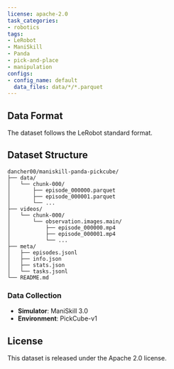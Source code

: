 ```yaml
---
license: apache-2.0
task_categories:
- robotics
tags:
- LeRobot
- ManiSkill
- Panda
- pick-and-place
- manipulation
configs:
- config_name: default
  data_files: data/*/*.parquet
---
```


## Data Format

The dataset follows the LeRobot standard format.

## Dataset Structure

```
dancher00/maniskill-panda-pickcube/
├── data/
│   └── chunk-000/
│       ├── episode_000000.parquet
│       ├── episode_000001.parquet
│       └── ...
├── videos/
│   └── chunk-000/
│       └── observation.images.main/
│           ├── episode_000000.mp4
│           ├── episode_000001.mp4
│           └── ...
├── meta/
│   ├── episodes.jsonl
│   ├── info.json
│   ├── stats.json
│   └── tasks.jsonl
└── README.md
```


### Data Collection
- **Simulator**: ManiSkill 3.0
- **Environment**: PickCube-v1

## License

This dataset is released under the Apache 2.0 license.